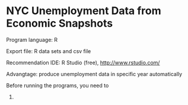 NYC Unemployment Data from Economic Snapshots
=========================

Program language: R

Export file: R data sets and csv file

Recommendation IDE: R Studio (free), http://www.rstudio.com/

Advangtage: produce unemployment data in specific year automatically

Before running the programs, you need to 

1. 

